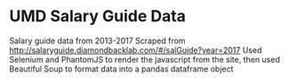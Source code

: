 # UMD Salary Guide Data
Salary guide data from 2013-2017 
Scraped from http://salaryguide.diamondbacklab.com/#/salGuide?year=2017
Used Selenium and PhantomJS to render the javascript from the site, then used Beautiful Soup to format data into a pandas dataframe object 
